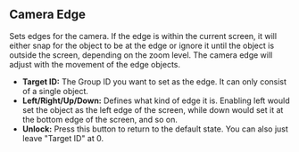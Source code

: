 ## Camera Edge
Sets edges for the camera. If the edge is within the current screen, it will either snap for the object to be at the edge or ignore it until the object is outside the screen, depending on the zoom level. The camera edge will adjust with the movement of the edge objects.

- **Target ID:** The Group ID you want to set as the edge. It can only consist of a single object.
- **Left/Right/Up/Down:** Defines what kind of edge it is. Enabling left would set the object as the left edge of the screen, while down would set it at the bottom edge of the screen, and so on.
- **Unlock:** Press this button to return to the default state. You can also just leave "Target ID" at 0.
